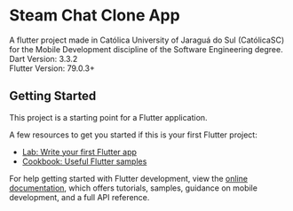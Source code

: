 # Steam Chat Clone App

A flutter project made in Católica University of Jaraguá do Sul (CatólicaSC) for the Mobile Development discipline of the Software Engineering degree.<br/>
Dart Version: 3.3.2<br/>
Flutter Version: 79.0.3+<br/>

## Getting Started

This project is a starting point for a Flutter application.

A few resources to get you started if this is your first Flutter project:

- [Lab: Write your first Flutter app](https://docs.flutter.dev/get-started/codelab)
- [Cookbook: Useful Flutter samples](https://docs.flutter.dev/cookbook)

For help getting started with Flutter development, view the
[online documentation](https://docs.flutter.dev/), which offers tutorials,
samples, guidance on mobile development, and a full API reference.

